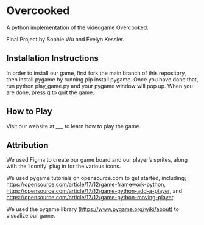 # Overcooked
A python implementation of the videogame Overcooked.

Final Project by Sophie Wu and Evelyn Kessler.

## Installation Instructions
In order to install our game, first fork the main branch of this repository, then install pygame by running pip install pygame. Once you have done that, run python play_game.py and your pygame window will pop up. When you are done, press q to quit the game.

## How to Play
Visit our website at ___ to learn how to play the game.

## Attribution
We used Figma to create our game board and our player’s sprites, along with the ‘Iconify’ plug in for the various icons.

We used pygame tutorials on opensource.com to get started, including; https://opensource.com/article/17/12/game-framework-python, https://opensource.com/article/17/12/game-python-add-a-player, and https://opensource.com/article/17/12/game-python-moving-player.

We used the pygame library (https://www.pygame.org/wiki/about) to visualize our game.